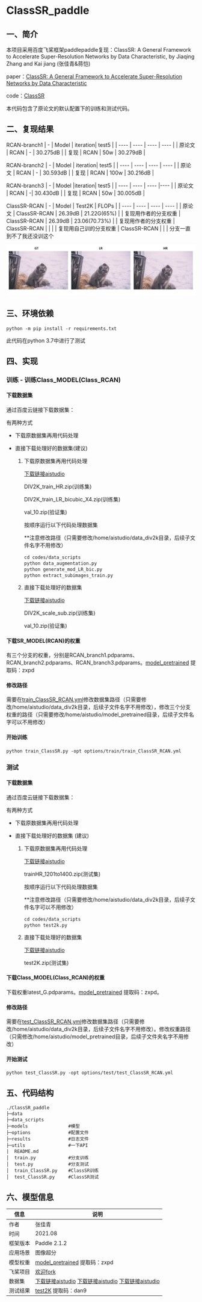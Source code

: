 # ClassSR_paddle
## 一、简介
本项目采用百度飞桨框架paddlepaddle复现：ClassSR: A General Framework to Accelerate Super-Resolution Networks by Data Characteristic, by Jiaqing Zhang and Kai jiang (张佳青&蒋恺)


paper：[ClassSR: A General Framework to Accelerate Super-Resolution Networks by Data Characteristic](https://openaccess.thecvf.com/content/CVPR2021/papers/Kong_ClassSR_A_General_Framework_to_Accelerate_Super-Resolution_Networks_by_Data_CVPR_2021_paper.pdf)

code：[ClassSR](https://github.com/Xiangtaokong/ClassSR)

本代码包含了原论文的默认配置下的训练和测试代码。

## 二、复现结果

RCAN-branch1
| - | Model | iteration| test5 |
|  ----  |  ----  |  ----  |   ----  |
| 原论文 | RCAN | - | 30.275dB |
| 复现 | RCAN | 50w | 30.279dB |

RCAN-branch2
| - | Model | iteration| test5 |
|  ----  |  ----  |  ----  | ----  |
| 原论文 | RCAN | - | 30.593dB |
| 复现 | RCAN | 100w | 30.216dB |

RCAN-branch3
| - | Model |iteration| test5 |
|  ----  |  ----  |  ----  |----  |
| 原论文 | RCAN | -| 30.430dB |
| 复现 | RCAN | 50w | 30.005dB |

ClassSR-RCAN
| - | Model | Test2K | FLOPs |
|  ----  |  ----  |  ----  |  ----  |
| 原论文 | ClassSR-RCAN | 26.39dB | 21.22G(65%) |
| 复现用作者的分支权重 | ClassSR-RCAN | 26.39dB | 23.06(70.73%) |
| 复现用作者的分支权重 | ClassSR-RCAN |  |  |
| 复现用自己训的分支权重 | ClassSR-RCAN |  |  | 分支一直到不了我还没训这个

![Results](https://github.com/icey-zhang/ClassSR_paddle/blob/main/results/ClassSR_result.png)

## 三、环境依赖

```
python -m pip install -r requirements.txt
```

此代码在python 3.7中进行了测试

## 四、实现

### 训练 - 训练Class_MODEL(Class_RCAN)

#### 下载数据集

通过百度云链接下载数据集：

有两种方式

- 下载原数据集再用代码处理
- 直接下载处理好的数据集(建议)

  1. 下载原数据集再用代码处理
      
      [下载链接aistudio](https://aistudio.baidu.com/aistudio/datasetdetail/104667)

      DIV2K_train_HR.zip(训练集)

      DIV2K_train_LR_bicubic_X4.zip(训练集)

      val_10.zip(验证集)

      按顺序运行以下代码处理数据集

      **注意修改路径（只需要修改/home/aistudio/data_div2k目录，后续子文件名字不用修改）

      ```
      cd codes/data_scripts
      python data_augmentation.py
      python generate_mod_LR_bic.py
      python extract_subimages_train.py
      ```

  2. 直接下载处理好的数据集
  
      [下载链接aistudio](https://aistudio.baidu.com/aistudio/datasetdetail/105748)

      DIV2K_scale_sub.zip(训练集)

      val_10.zip(验证集)
      

#### 下载SR_MODEL(RCAN)的权重

有三个分支的权重，分别是RCAN_branch1.pdparams、RCAN_branch2.pdparams、RCAN_branch3.pdparams。[model_pretrained](https://pan.baidu.com/s/1B4DdsBDaiH74uwcp-oMosw) 提取码：zxpd

#### 修改路径

需要在[train_ClassSR_RCAN.yml](https://github.com/icey-zhang/ClassSR_paddle/blob/main/options/train/train_ClassSR_RCAN.yml)修改数据集路径（只需要修改/home/aistudio/data_div2k目录，后续子文件名字不用修改），修改三个分支权重的路径（只需要修改/home/aistudio/model_pretrained目录，后续子文件名字可以不用修改）

#### 开始训练

```
python train_ClassSR.py -opt options/train/train_ClassSR_RCAN.yml
```

### 测试
#### 下载数据集

通过百度云链接下载数据集：

有两种方式

- 下载原数据集再用代码处理
- 直接下载处理好的数据集 (建议)

  1. 下载原数据集再用代码处理
  
      [下载链接aistudio](https://aistudio.baidu.com/aistudio/datasetdetail/55117)
      
      trainHR_1201to1400.zip(测试集)
      
      按顺序运行以下代码处理数据集

      **注意修改路径（只需要修改/home/aistudio/data_div2k目录，后续子文件名字可以不用修改）

      ```
      cd codes/data_scripts
      python test2k.py
      ```

  2. 直接下载处理好的数据集
  
     [下载链接aistudio](https://aistudio.baidu.com/aistudio/datasetdetail/105748)

      test2K.zip(测试集)

#### 下载Class_MODEL(Class_RCAN)的权重

下载权重latest_G.pdparams。[model_pretrained](https://pan.baidu.com/s/1B4DdsBDaiH74uwcp-oMosw) 提取码：zxpd。

#### 修改路径

需要在[test_ClassSR_RCAN.yml](https://github.com/icey-zhang/ClassSR_paddle/blob/main/options/test/test_ClassSR_RCAN.yml)修改数据集路径（只需要修改/home/aistudio/data_div2k目录，后续子文件名字不用修改）。修改权重路径（只需修改/home/aistudio/model_pretrained目录，后续子文件夹名字不用修改）

#### 开始测试

```
python test_ClassSR.py -opt options/test/test_ClassSR_RCAN.yml
```

## 五、代码结构


```
./ClassSR_paddle
├─data             
├─data_scripts                                          
├─models               #模型
├─options              #配置文件
├─results              #日志文件
├─utils                #一下API                                               
|  README.md                               
│  train.py            #分支训练
│  test.py             #分支测试
│  train_ClassSR.py    #ClassSR训练
│  test_ClassSR.py     #ClassSR测试

```

## 六、模型信息

|  信息   |  说明 |
|  ----  |  ----  |
| 作者 | 张佳青 |
| 时间 | 2021.08 |
| 框架版本 | Paddle 2.1.2 |
| 应用场景 | 图像超分 |
| 模型权重 | [model_pretrained](https://pan.baidu.com/s/1B4DdsBDaiH74uwcp-oMosw) 提取码：zxpd |
| 飞桨项目 | [欢迎fork](https://aistudio.baidu.com/aistudio/projectdetail/2313539?shared=1) |
|  数据集  | [下载链接aistudio](https://aistudio.baidu.com/aistudio/datasetdetail/104667) [下载链接aistudio](https://aistudio.baidu.com/aistudio/datasetdetail/105748) [下载链接aistudio](https://aistudio.baidu.com/aistudio/datasetdetail/55117) |
| 测试结果 | [test2K](https://pan.baidu.com/s/1SBZqFHAy3FG-RZzBfNnefg) 提取码：dan9 |
